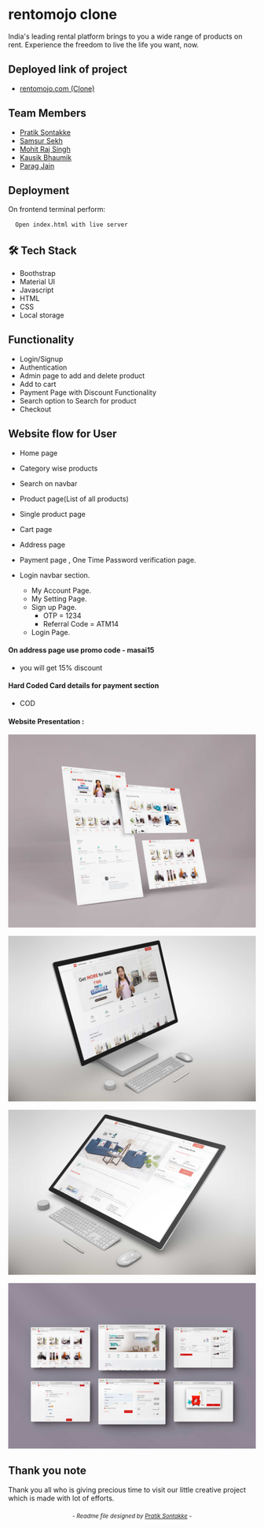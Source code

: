 
# rentomojo clone 

India's leading rental platform brings to you a wide range of products on rent. Experience the freedom to live the life you want, now.

## Deployed link of project
- <a href="https://jovial-dusk-c6ab4b.netlify.app">rentomojo.com (Clone)</a>

## Team Members

<ul>
  <li><a href="https://github.com/pratiksontakke">Pratik Sontakke</a></li>
  <li><a href="https://github.com/Samsursekh">Samsur Sekh</a></li>
  <li><a href="https://github.com/Mohit-6164">Mohit Raj Singh</a></li>
  <li><a href="https://github.com/Loki343">Kausik Bhaumik</a></li>
  <li><a href="https://github.com/iesparag">Parag Jain</a></li>
</ul>


## Deployment

On frontend terminal perform:

```bash
  Open index.html with live server
```



## 🛠 Tech Stack

- Boothstrap
- Material UI
- Javascript
- HTML
- CSS
- Local storage

## Functionality

- Login/Signup
- Authentication
- Admin page to add and delete product
- Add to cart
- Payment Page with Discount Functionality
- Search option to Search for product
- Checkout

## Website flow for User

- Home page

- Category wise products

- Search on navbar

- Product page(List of all products)

- Single product page

- Cart page

- Address page

- Payment page , One Time Password verification page.

- Login navbar section.
    - My Account Page.
    - My Setting Page.
    - Sign up Page.
        - OTP = 1234
        - Referral Code = ATM14
    - Login Page.
    

#### On address page use promo code - masai15

- you will  get 15% discount


#### Hard Coded Card details for payment section

- COD

#### Website Presentation :
![rentomojo-webite](/images/readme/01.jpg)

![rentomojo-webite](/images/readme/02.jpg)

![rentomojo-webite](/images/readme/03.jpg)

![rentomojo-webite](/images/readme/04.jpg)
## Thank you note
Thank you all who is giving precious time to visit our little creative project which is made with lot of efforts.

_<p align="center"><sub>- Readme file designed by <a href="https://github.com/pratiksontakke">Pratik Sontakke</a> -</sub></p>_
